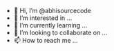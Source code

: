 - 👋 Hi, I’m @abhisourcecode
- 👀 I’m interested in ...
- 🌱 I’m currently learning ...
- 💞️ I’m looking to collaborate on ...
- 📫 How to reach me ...

<!---
abhisourcecode/abhisourcecode is a ✨ special ✨ repository because its `README.md` (this file) appears on your GitHub profile.
You can click the Preview link to take a look at your changes.
--->
